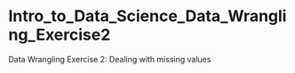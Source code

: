 # Intro_to_Data_Science_Data_Wrangling_Exercise2
Data Wrangling Exercise 2: Dealing with missing values
